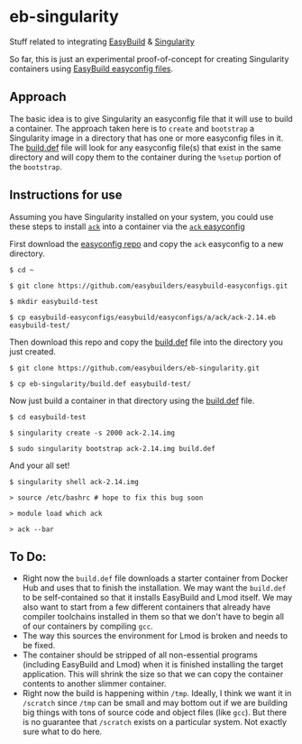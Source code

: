 # eb-singularity                                                                
Stuff related to integrating [EasyBuild](https://github.com/easybuilders/easybuild) &amp; [Singularity](https://github.com/singularityware/singularity)
                                                                                
So far, this is just an experimental proof-of-concept for creating Singularity containers using [EasyBuild easyconfig files](https://github.com/easybuilders/easybuild-easyconfigs).
                                                                                
## Approach                                                                     
The basic idea is to give Singularity an easyconfig file that it will use to build a container. The approach taken here is to `create` and `bootstrap` a Singularity image in a directory that has one or more easyconfig files in it.  The [build.def](/build.def) file will look for any easyconfig file(s) that exist in the same directory and will copy them to the     container during the `%setup` portion of the `bootstrap`.  
                                                                                
## Instructions for use                                                         
Assuming you have Singularity installed on your system, you could use these steps to install [`ack`](https://beyondgrep.com/) into a container via the [`ack` easyconfig](https://github.com/easybuilders/easybuild-easyconfigs/blob/master/easybuild/easyconfigs/a/ack/ack-2.14.eb) 
                                                                                
First download the [easyconfig repo](https://github.com/easybuilders/easybuild-easyconfigs) and copy the `ack` easyconfig to a new directory.
```                                                                             
$ cd ~                                                                          
                                                                                
$ git clone https://github.com/easybuilders/easybuild-easyconfigs.git           
                                                                                
$ mkdir easybuild-test                                                          
                                                                                
$ cp easybuild-easyconfigs/easybuild/easyconfigs/a/ack/ack-2.14.eb easybuild-test/
```                                                                             
Then download this repo and copy the [build.def](/build.def) file into the directory you just created.
```                                                                             
$ git clone https://github.com/easybuilders/eb-singularity.git

$ cp eb-singularity/build.def easybuild-test/                                                                                                               
```
Now just build a container in that directory using the [build.def](/build.def) file.
```
$ cd easybuild-test

$ singularity create -s 2000 ack-2.14.img

$ sudo singularity bootstrap ack-2.14.img build.def
```
And your all set!
```
$ singularity shell ack-2.14.img

> source /etc/bashrc # hope to fix this bug soon

> module load which ack

> ack --bar
```

## To Do:
- Right now the `build.def` file downloads a starter container from Docker Hub and uses that to finish the installation.  We may want the `build.def` to be self-contained so that it installs EasyBuild and Lmod itself.  We may also want to start from a few different containers that already have compiler toolchains installed in them so that we don't have to begin all of our containers by compiling `gcc`.
- The way this sources the environment for Lmod is broken and needs to be fixed.
- The container should be stripped of all non-essential programs (including EasyBuild and Lmod) when it is finished installing the target application.  This will shrink the size so that we can copy the container contents to another slimmer container.  
- Right now the build is happening within `/tmp`. Ideally, I think we want it in `/scratch` since `/tmp` can be small and may bottom out if we are building big things with tons of source code and object files (like `gcc`). But there is no guarantee that `/scratch` exists on a particular system.  Not exactly sure what to do here.
